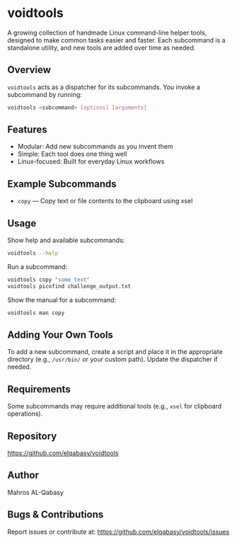 # voidtools

A growing collection of handmade Linux command-line helper tools, designed to make common tasks easier and faster. Each subcommand is a standalone utility, and new tools are added over time as needed.

## Overview
`voidtools` acts as a dispatcher for its subcommands. You invoke a subcommand by running:

```sh
voidtools <subcommand> [options] [arguments]
```

## Features
- Modular: Add new subcommands as you invent them
- Simple: Each tool does one thing well
- Linux-focused: Built for everyday Linux workflows

## Example Subcommands
- `copy` — Copy text or file contents to the clipboard using xsel

## Usage
Show help and available subcommands:
```sh
voidtools --help
```

Run a subcommand:
```sh
voidtools copy "some text"
voidtools picofind challenge_output.txt
```

Show the manual for a subcommand:
```sh
voidtools man copy
```

## Adding Your Own Tools
To add a new subcommand, create a script and place it in the appropriate directory (e.g., `/usr/bin/` or your custom path). Update the dispatcher if needed.

## Requirements
Some subcommands may require additional tools (e.g., `xsel` for clipboard operations).

## Repository
https://github.com/elqabasy/voidtools

## Author
Mahros AL-Qabasy

## Bugs & Contributions
Report issues or contribute at: https://github.com/elqabasy/voidtools/issues
